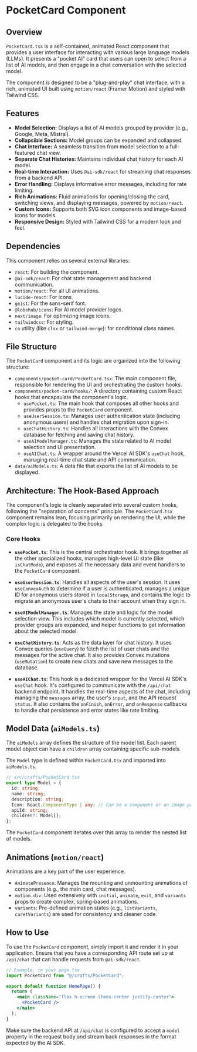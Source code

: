# PocketCard Component

## Overview

`PocketCard.tsx` is a self-contained, animated React component that provides a user interface for interacting with various large language models (LLMs). It presents a "pocket AI" card that users can open to select from a list of AI models, and then engage in a chat conversation with the selected model.

The component is designed to be a "plug-and-play" chat interface, with a rich, animated UI built using `motion/react` (Framer Motion) and styled with Tailwind CSS.

## Features

- **Model Selection:** Displays a list of AI models grouped by provider (e.g., Google, Meta, Mistral).
- **Collapsible Sections:** Model groups can be expanded and collapsed.
- **Chat Interface:** A seamless transition from model selection to a full-featured chat view.
- **Separate Chat Histories:** Maintains individual chat history for each AI model.
- **Real-time Interaction:** Uses `@ai-sdk/react` for streaming chat responses from a backend API.
- **Error Handling:** Displays informative error messages, including for rate limiting.
- **Rich Animations:** Fluid animations for opening/closing the card, switching views, and displaying messages, powered by `motion/react`.
- **Custom Icons:** Supports both SVG icon components and image-based icons for models.
- **Responsive Design:** Styled with Tailwind CSS for a modern look and feel.

## Dependencies

This component relies on several external libraries:

- `react`: For building the component.
- `@ai-sdk/react`: For chat state management and backend communication.
- `motion/react`: For all UI animations.
- `lucide-react`: For icons.
- `geist`: For the sans-serif font.
- `@lobehub/icons`: For AI model provider logos.
- `next/image`: For optimizing image icons.
- `tailwindcss`: For styling.
- `cn` utility (like `clsx` or `tailwind-merge`): for conditional class names.

## File Structure

The `PocketCard` component and its logic are organized into the following structure:

- `components/pocket-card/PocketCard.tsx`: The main component file, responsible for rendering the UI and orchestrating the custom hooks.
- `components/pocket-card/hooks/`: A directory containing custom React hooks that encapsulate the component's logic.
  - `usePocket.ts`: The main hook that composes all other hooks and provides props to the `PocketCard` component.
  - `useUserSession.ts`: Manages user authentication state (including anonymous users) and handles chat migration upon sign-in.
  - `useChatHistory.ts`: Handles all interactions with the Convex database for fetching and saving chat history.
  - `useAIModelManager.ts`: Manages the state related to AI model selection and UI presentation.
  - `useAIChat.ts`: A wrapper around the Vercel AI SDK's `useChat` hook, managing real-time chat state and API communication.
- `data/aiModels.ts`: A data file that exports the list of AI models to be displayed.

## Architecture: The Hook-Based Approach

The component's logic is cleanly separated into several custom hooks, following the "separation of concerns" principle. The `PocketCard.tsx` component remains lean, focusing primarily on rendering the UI, while the complex logic is delegated to the hooks.

### Core Hooks

- **`usePocket.ts`**: This is the central orchestrator hook. It brings together all the other specialized hooks, manages high-level UI state (like `isChatMode`), and exposes all the necessary data and event handlers to the `PocketCard` component.

- **`useUserSession.ts`**: Handles all aspects of the user's session. It uses `useConvexAuth` to determine if a user is authenticated, manages a unique ID for anonymous users stored in `localStorage`, and contains the logic to migrate an anonymous user's chats to their account when they sign in.

- **`useAIModelManager.ts`**: Manages the state and logic for the model selection view. This includes which model is currently selected, which provider groups are expanded, and helper functions to get information about the selected model.

- **`useChatHistory.ts`**: Acts as the data layer for chat history. It uses Convex queries (`useQuery`) to fetch the list of user chats and the messages for the active chat. It also provides Convex mutations (`useMutation`) to create new chats and save new messages to the database.

- **`useAIChat.ts`**: This hook is a dedicated wrapper for the Vercel AI SDK's `useChat` hook. It's configured to communicate with the `/api/chat` backend endpoint. It handles the real-time aspects of the chat, including managing the `messages` array, the user's `input`, and the API request `status`. It also contains the `onFinish`, `onError`, and `onResponse` callbacks to handle chat persistence and error states like rate limiting.

## Model Data (`aiModels.ts`)

The `aiModels` array defines the structure of the model list. Each parent model object can have a `children` array containing specific sub-models.

The `Model` type is defined within `PocketCard.tsx` and imported into `aiModels.ts`.

```typescript
// src/crafts/PocketCard.tsx
export type Model = {
  id: string;
  name: string;
  description: string;
  Icon: React.ComponentType | any; // Can be a component or an image path
  apiId: string;
  children?: Model[];
};
```

The `PocketCard` component iterates over this array to render the nested list of models.

## Animations (`motion/react`)

Animations are a key part of the user experience.

- `AnimatePresence`: Manages the mounting and unmounting animations of components (e.g., the main card, chat messages).
- `motion.div`: Used extensively with `initial`, `animate`, `exit`, and `variants` props to create complex, spring-based animations.
- `variants`: Pre-defined animation states (e.g., `listVariants`, `caretVariants`) are used for consistency and cleaner code.

## How to Use

To use the `PocketCard` component, simply import it and render it in your application. Ensure that you have a corresponding API route set up at `/api/chat` that can handle requests from `@ai-sdk/react`.

```jsx
// Example: in your page.tsx
import PocketCard from "@/crafts/PocketCard";

export default function HomePage() {
  return (
    <main className="flex h-screen items-center justify-center">
      <PocketCard />
    </main>
  );
}
```

Make sure the backend API at `/api/chat` is configured to accept a `model` property in the request body and stream back responses in the format expected by the AI SDK.
